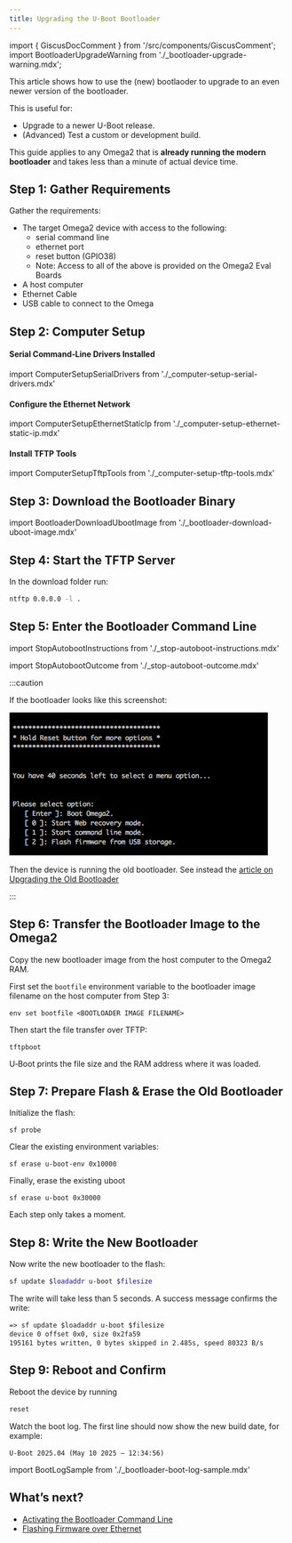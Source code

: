 ```yaml
---
title: Upgrading the U-Boot Bootloader
---
```

import { GiscusDocComment } from '/src/components/GiscusComment';
import BootloaderUpgradeWarning from './_bootloader-upgrade-warning.mdx';

This article shows how to use the (new) bootlaoder to upgrade to an even newer version of the bootloader.

This is useful for:
- Upgrade to a newer U-Boot release.
- (Advanced) Test a custom or development build.

This guide applies to any Omega2 that is **already running the modern bootloader** and takes less than a minute of actual device time.

<BootloaderUpgradeWarning/>


## Step 1: Gather Requirements

Gather the requirements:
- The target Omega2 device with access to the following:
    - serial command line
    - ethernet port
    - reset button (GPIO38)
    - Note: Access to all of the above is provided on the Omega2 Eval Boards
- A host computer
- Ethernet Cable
- USB cable to connect to the Omega

## Step 2: Computer Setup

#### Serial Command‑Line Drivers Installed
import ComputerSetupSerialDrivers from './_computer-setup-serial-drivers.mdx'

<ComputerSetupSerialDrivers/>

#### Configure the Ethernet Network
import ComputerSetupEthernetStaticIp from './_computer-setup-ethernet-static-ip.mdx'

<ComputerSetupEthernetStaticIp/>

#### Install TFTP Tools
import ComputerSetupTftpTools from './_computer-setup-tftp-tools.mdx'

<ComputerSetupTftpTools/>

## Step 3: Download the Bootloader Binary

import BootloaderDownloadUbootImage from './_bootloader-download-uboot-image.mdx'

<BootloaderDownloadUbootImage />

## Step 4: Start the TFTP Server
In the download folder run:

```bash
ntftp 0.0.0.0 -l .
```

## Step 5: Enter the Bootloader Command Line

import StopAutobootInstructions from './_stop-autoboot-instructions.mdx'

<StopAutobootInstructions/>

import StopAutobootOutcome from './_stop-autoboot-outcome.mdx'

<StopAutobootOutcome/>

:::caution

If the bootloader looks like this screenshot: 

![previous omega2 bootloader boot menu](./assets/old-bootloader-menu.png)

Then the device is running the old bootloader. See instead the [article on Upgrading the Old Bootloader](/bootloader/upgrading-old-bootloader)

:::

## Step 6: Transfer the Bootloader Image to the Omega2

Copy the new bootloader image from the host computer to the Omega2 RAM.

First set the `bootfile` environment variable to the bootloader image filename on the host computer from Step 3:

<!-- TODO: change bootloader image filename to a default value -->

```
env set bootfile <BOOTLOADER IMAGE FILENAME>
```

Then start the file transfer over TFTP:

```
tftpboot
```

U‑Boot prints the file size and the RAM address where it was loaded.

## Step 7: Prepare Flash & Erase the Old Bootloader


<BootloaderUpgradeWarning/>

Initialize the flash:

```
sf probe
```

Clear the existing environment variables:
```
sf erase u-boot-env 0x10000 
```

Finally, erase the existing uboot
```
sf erase u-boot 0x30000
```

Each step only takes a moment.

## Step 8: Write the New Bootloader

Now write the new bootloader to the flash:

```bash
sf update $loadaddr u-boot $filesize
```

The write will take less than 5 seconds. A success message confirms the write:

```
=> sf update $loadaddr u-boot $filesize
device 0 offset 0x0, size 0x2fa59
195161 bytes written, 0 bytes skipped in 2.485s, speed 80323 B/s
```

## Step 9: Reboot and Confirm

Reboot the device by running 

```bash
reset
```
Watch the boot log. The first line should now show the new build date, for example:

```
U-Boot 2025.04 (May 10 2025 – 12:34:56)
```

<!-- TODO: update this date above when new bootloader is available -->

import BootLogSample from './_bootloader-boot-log-sample.mdx'

<BootLogSample/>

## What’s next?
- [Activating the Bootloader Command Line](/bootloader/activating-bootloader)
- [Flashing Firmware over Ethernet](/bootloader/flashing-firmware-over-ethernet)

<GiscusDocComment />
